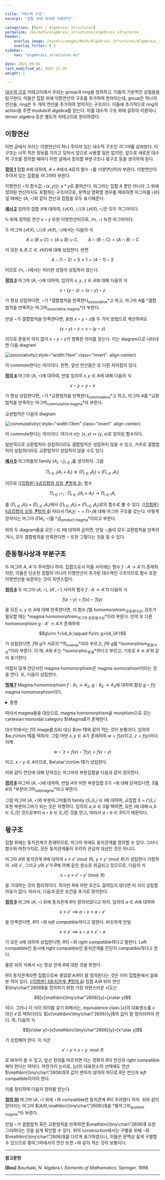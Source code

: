 ```yaml
---

title: "대수적 구조"
excerpt: "집합 위에 정의된 이항연산"

categories: [Math / Algebraic Structures]
permalink: /ko/math/algebraic_structures/algebraic_structures
header:
    overlay_image: /assets/images/Math/Algebraic_Structures/Algebraic_structures.png
    overlay_filter: 0.5
sidebar: 
    nav: "algebraic_structures-ko"

date: 2021-09-02
last_modified_at: 2022-11-29
weight: 1

---
```


[대수적 구조](/ko/algebraic_structures) 카테고리에서 우리는 group과 ring을 정의하고, 이들의 기본적인 성질들을 탐구한다. 이들은 집합 위에 이항연산의 구조를 추가하여 얻어지는데, group은 하나의 연산을, ring은 두 개의 연산을 추가하여 얻어지는 구조이다. 이들에 추가적으로 ring의 action을 주면 module과 algebra를 얻는다. 이들 대수적 구조 외에 갈루아 이론이나 tensor algebra 등은 별도의 카테고리로 분리하였다.

## 이항연산

이번 글에서 우리는 이항연산이 하나 주어져 있는 대수적 구조인 *마그마*를 살펴본다. 이 구조는 너무 적은 정보를 가지고 있어서 앞으로 사용할 일은 없지만, 앞으로 새로운 대수적 구조를 정의할 때마다 이번 글에서 정의할 부분구조나 몫구조 등을 생각하게 된다.

<div class="definition" markdown="1">

<ins id="def1">**정의 1**</ins> 집합 $A$에 대하여, $A\times A$에서 $A$로의 함수 $\star$를 *이항연산*이라 부른다. 이항연산이 주어져 있는 집합을 *마그마*라 부른다.

</div>

이항연산 $\star$의 함수값 $\star(x,y)$는 $x\ast y$로 줄여쓴다. 마그마는 집합 $A$ 뿐만 아니라 그 위에 정의된 연산까지도 포함하는 구조이므로, 문맥상 명확할 경우를 제외하면 마그마를 나타낼 때에는 $(A,\star)$와 같이 연산과 집합을 모두 표기해준다.

<div class="example" markdown="1">

<ins id="ex2">**예시 2**</ins> 임의의 집합 $X$에 대하여, $(\mathcal{P}(X),\cup)$과 $(\mathcal{P}(X),\cap)$은 모두 마그마이다.

$\mathbb{N}$ 위에 정의된 연산 $x-y$ 또한 이항연산이므로, $(\mathbb{N}, -)$ 또한 마그마이다.

</div>

두 마그마 $(\mathcal{P}(X),\cup)$과 $\mathcal{P}(X),\cap)$에서는 다음의 식

$$A\cup(B\cup C)=(A\cup B)\cup C,\qquad A\cap(B\cap C)=(A\cap B)\cap C$$

이 모든 $A,B,C\in\mathcal{P}(X)$에 대해 성립한다. 반면

$$4-(1-2)=5\neq 1=(4-1)-2$$

이므로 $(\mathbb{N},-)$에서는 이러한 성질이 성립하지 않는다.

<div class="definition" markdown="1">

<ins id="def3">**정의 3**</ins> 마그마 $(A,\star)$에 대하여, 임의의 $x$, $y$, $z\in A$에 대해 다음의 식

$$x\star(y\star z)=(x\star y)\star z$$

가 항상 성립하다면, $\star$가 *결합법칙을 만족한다<sub>associative</sub>*고 하고, 마그마 $A$를 *결합법칙을 만족하는 마그마<sub>associative magma</sub>*라 부른다.

</div>

만일 $\star$가 결합법칙을 만족한다면, 표현 $x\star y\star z$을 두 가지 방법으로 계산하여도

$$(x\star y)\star z=x\star(y\star z)$$

이므로 혼동의 여지 없이 $x\star y\star z$가 명확한 의미를 갖는다. 이는 diagram으로 나타내면 다음 diagram

![associativity](/assets/images/Math/Algebraic_Structures/Algebraic_structures-1.png){:style="width:11em" class="invert" .align-center}

이 commute한다는 의미이다. 한편, 앞선 연산들은 또 다른 차이점이 있다. 

<div class="definition" markdown="1">

<ins id="def4">**정의 4**</ins> 마그마 $(A, \star)$에 대하여, 만일 임의의 $x,y\in A$에 대해 다음의 식

$$x\star y=y\star x$$

가 항상 성립한다면, $\star$가 *교환법칙을 만족한다<sub>commutative</sub>*고 하고, 마그마 $A$를 *교환법칙을 만족하는 마그마<sub>commutative magma</sub>*라 부른다.

</div>

교솬법칙은 다음의 diagram

![commutativity](/assets/images/Math/Algebraic_Structures/Algebraic_structures-2.png){:style="width:13em" class="invert" .align-center}

이 commute한다는 의미이다. 여기서 $\sigma$는 $(x,y)\mapsto (y,x)$로 정의된 함수이다. 

일반적으로 교환법칙이 성립하더라도 결합법칙은 성립하지 않을 수 있고, 거꾸로 결합법칙이 성립하더라도 교환법칙이 성립하지 않을 수도 있다.

<div class="example" markdown="1">

<ins id="ex5">**예시 5**</ins> 마그마들의 family $(A_i, \star_i)_{i\in I}$를 생각하자. 그럼

$$\prod_{i\in I} (A_i\times A_i)\cong\left(\prod_{i\in I} A_i\right)\times\left(\prod_{i\in I}A_i\right)$$

이므로 ([\[집합론\] §곱집합의 성질, ⁋명제 3](/ko/math/set_theory/property_of_products#prop3)), 함수

$$\prod_{i\in I}\star_i:\prod_{i\in I} (A_i\times A_i) \rightarrow \prod_{i\in I} A_i$$

를 $\left(\prod_{i\in I} A_i\right)\times\left(\prod_{i\in I}A_i\right)$에서 $\left(\prod_{i\in I} A_i\right)\times\left(\prod_{i\in I}A_i\right)$로의 함수로 볼 수 있다. ([\[집합론\] §곱집합의 성질, ⁋정의 4](/ko/math/set_theory/property_of_products#def4)) 따라서 $\prod A_i$는 $\star=\prod\star_i$에 대해 마그마 구조를 갖는다. 이렇게 얻어지는 마그마 $(\prod A_i, \star)$를 *곱<sub>product magma</sub>*이라고 부른다. 

위의 두 diagram들을 모든 $i\in I$에 대하여 곱하면, 만일 $\star_i$들이 모두 교환법칙을 만족하거나, 모두 결합법칙을 만족한다면 $\star$ 또한 그렇다는 것을 알 수 있다. 

</div>

## 준동형사상과 부분구조

두 마그마 $A$, $A'$가 주어졌다 하자. 집합으로서 이들 사이에는 함수 $f:A\rightarrow A'$가 존재하지만, 이들은 단순한 집합이 아니라 이항연산이 추가된 대수적인 구조이므로 함수 또한 이항연산을 보존하는 것이 자연스럽다.

<div class="definition" markdown="1">

<ins id="def6">**정의 6**</ins> 두 마그마 $(A,\star)$, $(A',\star')$ 사이의 함수 $f:A\rightarrow A'$가 다음의 식

$$f(x\star y)=f(x)\star'f(y)$$

을 모든 $x$, $y\in A$에 대해 만족한다면, 이 함수 $f$를 *homomorphism<sub>준동형사상</sub>*, 강조가 필요할 때는 *magma homomorphism<sub>마그마 준동형사상</sub>*이라 부른다. 만약 또 다른 homomorphism $g:A'\rightarrow A$가 존재하여 

$$g\circ f=\id_A,\qquad f\circ g=\id_{A'}$$

가 성립한다면, $f$와 $g$가 서로의 *역<sub>inverse</sub>*이라 부르고, $f$와 $g$를 *isomorphism<sub>동형사상</sub>*이라 부른다. 이 때, $A$와 $A'$는 *isomorphic<sub>동형</sub>*하다고 부르고, 기호로 $A\cong A'$와 같이 표기한다.

</div>

어렵지 않게 전단사인 magma homomorphism은 magma isomorphism이라는 것을 안다. 또, 다음이 성립한다.

<div class="proposition" markdown="1">

<ins id="prop7">**명제 7**</ins> Magma homomorphism $f:A_1\rightarrow A_2$, $g:A_2\rightarrow A_3$에 대하여 합성 $g\circ f$는 magma homomorphism이다.

</div>
<details class="proof" markdown="1">
<summary>증명</summary>

임의의 $x,y\in A_1$에 대하여,

$$(g\circ f)(x\star_1 y)=g(f(x\star_1y))=g(f(x)\star_2f(y))=g(f(x))\star_3g(f(y))=(g\circ f)(x)\star_3(g\circ f)(y)$$

이 성립한다.

</details>

따라서 magma들을 대상으로, magma homomorphism을 morphism으로 갖는 cartesian monoidal category $\Magma$가 존재한다.

대수학에서는 $f$의 image를 $f(A)$ 대신 $\im f$와 같이 적는 것이 보통이다. 임의의 $w,z\in\im f$를 택하자. 그럼 어떤 $x,y\in A$가 존재하여 $w=f(x)$이고, $z=f(y)$이다. 이제

$$w\star'z=f(x)\star'f(y)=f(x\star y)$$

이고, $x\star y\in A$이므로, $w\star'z\in\im f$가 성립한다.

이와 같이 연산에 대해 닫혀있는 마그마의 부분집합을 다음과 같이 정의한다.

<div class="definition" markdown="1">

<ins id="def8">**정의 8**</ins> 마그마 $(A,\star)$에 대하여, 만일 $A$의 어떤 부분집합 $S$가 $\star$에 대해 닫혀있다면, $S$를 $A$의 *부분마그마<sub>submagma</sub>*라고 부른다.

</div>

그럼 마그마 $(A,\star)$와 부분마그마들의 family $(S\_i)\_{i\in I}$에 대하여, 교집합 $S=\bigcap S\_i$ 또한 부분마그마가 되는 것은 자명하다. 임의의 $a,b\in S$를 택하면, 모든 $i$에 대해 $a,b\in S\_i$인 것으로부터 $a\star b\in S\_i$인 것을 얻고, 따라서 $a\star b\in S$이기 때문이다.

## 몫구조

집합 위에는 동치관계가 존재하므로, 마그마 위에도 동치관계를 정의할 수 있다. 그러나 함수와 마찬가지로, 모든 동치관계들이 우리의 관심의 대상인 것은 아니다.

마그마 $A$와 동치관계 $R$에 대하여 $x\equiv x'\pmod{R}$, $y\equiv y'\pmod{R}$가 성립한다 가정하자. $x$와 $x'$, 그리고 $y$와 $y'$가 $R$에 의해 같은 원소로 취급되고 있으므로, 다음의 식

$$x\star y\equiv x'\star y'\pmod{R}$$

을 기대하는 것이 합리적이다. 하지만 $R$에 어떤 조건도 걸려있지 않다면 이 식이 성립할 이유가 없다. 따라서, 다음과 같은 조건을 추가로 정의한다.

<div class="definition" markdown="1">

<ins id="def9">**정의 9**</ins> 마그마 $(A,\star)$ 위에 동치관계 $R$이 정의되었다고 하자. 임의의 $a\in A$에 대하여

$$x\equiv x'\implies a\star x\equiv a\star x'$$

을 만족한다면, $R$이 $\star$와 *left compatible*하다고 말한다. 비슷하게 만일 

$$x\equiv x'\implies x\star a\equiv x'\star a$$

가 모든 $a$에 대하여 성립한다면, $R$이 $\star$와 *right compatible*하다고 말한다. Left compatible인 동시에 right compatible인 동치관계를 간단히 *compatible*하다고 한다.
</div>

물론 위의 식에서 $\equiv$는 항상 관계 $R$에 대한 것을 뜻한다.

$R$이 동치관계라면 집합으로써 *몫집합* $A/R$이 잘 정의된다는 것은 이미 집합론에서 살펴본 적이 있다. ([\[집합론\] §동치관계, ⁋정의 4](/ko/math/set_theory/equivalence_relations#def4)) 집합 $A/R$ 위의 연산 $\tiny\char\"2606$을 정의하기 위한 가장 자연스러운 시도는

$$[x]\mathbin{\tiny\char"2606}[y]=[x\star y]$$

이다. 그러나 이 식이 의미를 갖기 위해서는, equivalence class $[x]$의 대표원소를 $x$ 대신 $x'$로 택하더라도 $[x]\mathbin{\tiny\char\"2606}[y]$의 값이 잘 정의되어야 한다. 즉, 다음의 식

$$[x\star y]=[x]\mathbin{\tiny\char"2606}[y]=[x'\star y]$$

가 성립해야 한다. 이 식은

$$x'\star y\equiv x\star y\mod R$$

로 바꾸어 쓸 수 있고, 앞선 정의를 따르자면 이는 정확히 $R$이 연산과 *right* compatible해야 한다는 의미다. 마찬가지 논리로, $[y]$의 대표원소의 선택에도 연산 $\mathbin{\tiny\char\"2606}$의 값이 변하지 않아야 하므로 $R$은 연산과 *left* compatible이어야 한다.

이를 정리하여 다음의 정의를 얻는다.

<div class="definition" markdown="1">

<ins id="def10">**정의 10**</ins> 마그마 $(A,\star)$ 위에 $\star$와 compatible한 동치관계 $R$이 주어졌다 하자. 위와 같이 얻어지는 마그마 $(A/R,\mathbin{\tiny\char\"2606})$을 *몫마그마<sub>quotient magma</sub>*라 부른다.

</div>

만일 $\star$가 결합법칙 혹은 교환법칙을 만족하면 $\mathbin{\tiny\char\"2606}$ 또한 그러하다는 것을 쉽게 확인할 수 있다. 위의 construction에서는 구별을 위해 $\star$와 $\mathbin{\tiny\char\"2606}$를 다르게 표기하였으나, 이들은 문맥상 쉽게 구별할 수 있으므로 몫마그마에서의 연산 또한 $\star$와 같이 적는 것이 보통이다.

---

**참고문헌**

**[Bou]** Bourbaki, N. Algebra I. *Elements of Mathematics*. Springer. 1998.  

---